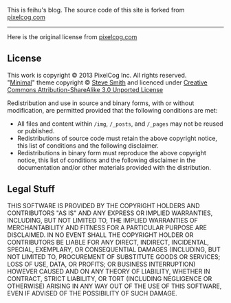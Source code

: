 This is feihu's blog. The source code of this site is forked from [pixelcog.com](http://pixelcog.com/)

--------
Here is the original license from [pixelcog.com](http://pixelcog.com/)

## License

This work is copyright © 2013 PixelCog Inc.  All rights reserved.  
"[Minimal](https://github.com/orderedlist/minimal)" theme copyright © [Steve Smith](http://orderedlist.com/) and licenced under [Creative Commons Attribution-ShareAlike 3.0 Unported License](http://creativecommons.org/licenses/by-sa/3.0/)

Redistribution and use in source and binary forms, with or without modification, are permitted provided that the following conditions are met:

- All files and content within `/img`, `/_posts`, and `/_pages` may not be reused or published.
- Redistributions of source code must retain the above copyright notice, this list of conditions and the following disclaimer.
- Redistributions in binary form must reproduce the above copyright notice, this list of conditions and the following disclaimer in the documentation and/or other materials provided with the distribution.


## Legal Stuff

THIS SOFTWARE IS PROVIDED BY THE COPYRIGHT HOLDERS AND CONTRIBUTORS "AS IS" AND ANY EXPRESS OR IMPLIED WARRANTIES, INCLUDING, BUT NOT LIMITED TO, THE IMPLIED WARRANTIES OF MERCHANTABILITY AND FITNESS FOR A PARTICULAR PURPOSE ARE DISCLAIMED. IN NO EVENT SHALL THE COPYRIGHT HOLDER OR CONTRIBUTORS BE LIABLE FOR ANY DIRECT, INDIRECT, INCIDENTAL, SPECIAL, EXEMPLARY, OR CONSEQUENTIAL DAMAGES (INCLUDING, BUT NOT LIMITED TO, PROCUREMENT OF SUBSTITUTE GOODS OR SERVICES; LOSS OF USE, DATA, OR PROFITS; OR BUSINESS INTERRUPTION) HOWEVER CAUSED AND ON ANY THEORY OF LIABILITY, WHETHER IN CONTRACT, STRICT LIABILITY, OR TORT (INCLUDING NEGLIGENCE OR OTHERWISE) ARISING IN ANY WAY OUT OF THE USE OF THIS SOFTWARE, EVEN IF ADVISED OF THE POSSIBILITY OF SUCH DAMAGE.
